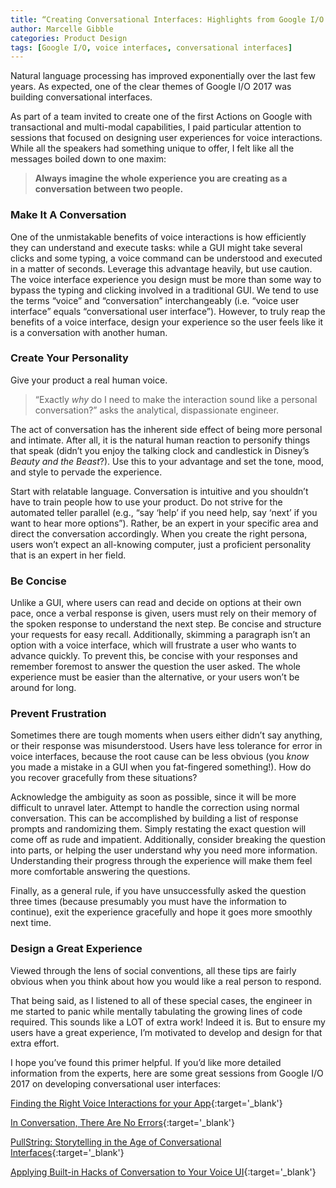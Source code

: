 ```yaml
---
title: “Creating Conversational Interfaces: Highlights from Google I/O 2017”
author: Marcelle Gibble
categories: Product Design
tags: [Google I/O, voice interfaces, conversational interfaces]
---
```


Natural language processing has improved exponentially over the last few years. As expected, one of the clear themes of Google I/O 2017 was building conversational interfaces.
 
As part of a team invited to create one of the first Actions on Google with transactional and multi-modal capabilities, I paid particular attention to sessions that focused on designing user experiences for voice interactions. While all the speakers had something unique to offer, I felt like all the messages boiled down to one maxim: 
 
> **Always imagine the whole experience you are creating as a conversation between two people.**


### Make It A Conversation

One of the unmistakable benefits of voice interactions is how efficiently they can understand and execute tasks: while a GUI might take several clicks and some typing, a voice command can be understood and executed in a matter of seconds. Leverage this advantage heavily, but use caution. The voice interface experience you design must be more than some way to bypass the typing and clicking involved in a traditional GUI. We tend to use the terms “voice” and “conversation” interchangeably (i.e. “voice user interface” equals “conversational user interface”). However, to truly reap the benefits of a voice interface, design your experience so the user feels like it is a conversation with another human.

### Create Your Personality

Give your product a real human voice.
 
> “Exactly _why_ do I need to make the interaction sound like a personal conversation?” asks the analytical, dispassionate engineer. 
 
The act of conversation has the inherent side effect of being more personal and intimate. After all, it is the natural human reaction to personify things that speak (didn’t you enjoy the talking clock and candlestick in Disney’s _Beauty and the Beast_?). Use this to your advantage and set the tone, mood, and style to pervade the experience. 
 
Start with relatable language. Conversation is intuitive and you shouldn’t have to train people how to use your product. Do not strive for the automated teller parallel (e.g., “say ‘help’ if you need help, say ‘next’ if you want to hear more options”). Rather, be an expert in your specific area and direct the conversation accordingly. When you create the right persona, users won’t expect an all-knowing computer, just a proficient personality that is an expert in her field.

### Be Concise 

Unlike a GUI, where users can read and decide on options at their own pace, once a verbal response is given, users must rely on their memory of the spoken response to understand the next step. Be concise and structure your requests for easy recall. Additionally, skimming a paragraph isn’t an option with a voice interface, which will frustrate a user who wants to advance quickly. To prevent this, be concise with your responses and remember foremost to answer the question the user asked. The whole experience must be easier than the alternative, or your users won’t be around for long.
 
### Prevent Frustration

Sometimes there are tough moments when users either didn’t say anything, or their response was misunderstood. Users have less tolerance for error in voice interfaces, because the root cause can be less obvious (you _know_ you made a mistake in a GUI when you fat-fingered something!). How do you recover gracefully from these situations? 
 
Acknowledge the ambiguity as soon as possible, since it will be more difficult to unravel later. Attempt to handle the correction using normal conversation. This can be accomplished by building a list of response prompts and randomizing them. Simply restating the exact question will come off as rude and impatient. Additionally, consider breaking the question into parts, or helping the user understand why you need more information. Understanding their progress through the experience will make them feel more comfortable answering the questions.
 
Finally, as a general rule, if you have unsuccessfully asked the question three times (because presumably you must have the information to continue), exit the experience gracefully and hope it goes more smoothly next time.


### Design a Great Experience
 
Viewed through the lens of social conventions, all these tips are fairly obvious when you think about how you would like a real person to respond. 
 
That being said, as I listened to all of these special cases, the engineer in me started to panic while mentally tabulating the growing lines of code required. This sounds like a LOT of extra work! Indeed it is. But to ensure my users have a great experience, I’m motivated to develop and design for that extra effort.
 
I hope you’ve found this primer helpful. If you’d like more detailed information from the experts, here are some great sessions from Google I/O 2017 on developing conversational user interfaces:

[Finding the Right Voice Interactions for your App](https://www.youtube.com/watch?v=0PmWruLLUoE&list=PLOU2XLYxmsIKC8eODk_RNCWv3fBcLvMMy&index=78){:target='_blank'}

[In Conversation, There Are No Errors](https://www.youtube.com/watch?v=oOLo071Pj1U&index=101&list=PLOU2XLYxmsIKC8eODk_RNCWv3fBcLvMMy){:target='_blank'}

[PullString: Storytelling in the Age of Conversational Interfaces](https://www.youtube.com/watch?v=pz8EQHMRr6Y&index=133&list=PLOU2XLYxmsIKC8eODk_RNCWv3fBcLvMMy&t=1s){:target='_blank'}

[Applying Built-in Hacks of Conversation to Your Voice UI](https://www.youtube.com/watch?v=wuDP_eygsvs&index=151&list=PLOU2XLYxmsIKC8eODk_RNCWv3fBcLvMMy){:target='_blank'}


